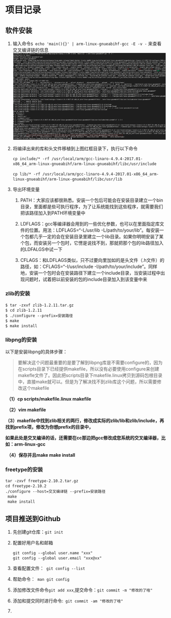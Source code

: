 # 项目记录

## 软件安装

1.   输入命令`$ echo 'main(){}' | arm-linux-gnueabihf-gcc -E -v -` 来查看交叉编译链的信息![image-20231210173334450](assets/image-20231210173334450.png)

2.   将编译出来的库和头文件移植到上图红框目录下，执行以下命令

     ```
     cp include/* -rf /usr/local/arm/gcc-linaro-4.9.4-2017.01-x86_64_arm-linux-gnueabihf/arm-linux-gnueabihf/libc/usr/include
     
     cp lib/* -rf /usr/local/arm/gcc-linaro-4.9.4-2017.01-x86_64_arm-linux-gnueabihf/arm-linux-gnueabihf/libc/usr/lib
     ```

3.   导出环境变量

     1.   PATH：大家应该都很熟悉。安装一个包后可能会在安装目录建立一个bin目录，里面都是些可执行程序，为了让系统能找到这些程序，就需要我们把该路径加入到PATH环境变量中

     2.    LDFLAGS：gcc等编译器会用到的一些优化参数，也可以在里面指定库文件的位置。用法：LDFLAGS=“-L/usr/lib -L/path/to/your/lib”。每安装一个包都几乎一定的会在安装目录里建立一个lib目录。如果你明明安装了某个包，而安装另一个包时，它愣是说找不到，那就把那个包的lib路径加入的LDFALGS中试一下

     3.   CFLAGS：和LDFLAGS类似，只不过要向里加如的是头文件（.h文件）的路径，如：CFLAGS=“-I/usr/include -I/path/to/your/include”。同样地，安装一个包时会在安装路径下建立一个include目录，当安装过程中出现问题时，试着把以前安装的包的include目录加入到该变量中来

### zlib的安装

```
$ tar -zxvf zlib-1.2.11.tar.gz
$ cd zlib-1.2.11
$ ./configure --prefix=安装路径
$ make
$ make install
```

### libpng的安装

以下是安装libpng的具体步骤：

>    要解决这个问题最重要的是要了解到libpng库是不需要configure的，因为在scripts目录下已经提供makefile，所以没有必要使用configure来创建makefle文件了。因此把scripts目录下makefile.linux拷贝到源码包根目录中，直接make就可以。但是为了解决找不到zlib库这个问题，所以需要修改这个makefile



​     **（1）cp scripts/makefile.linux makefile**

​     **（2）vim makefile**

​     **（3）makefile中找到zlib相关的两行，修改成实际的zlib/lib和zlib/include，再找到prefix项，修改为你想prefix的目录中，**

​       **如果此处是交叉编译的话，还需要在cc那边把gcc修改成您系统的交叉编译器，比如：arm-linux-gcc**

​     **（4）保存并且make make install**

### freetype的安装

```
tar -zxvf freetype-2.10.2.tar.gz
cd freetype-2.10.2
./configure --host=交叉编译链 --prefix=安装路径
 make
 make install
```

## 项目推送到Github

1.   先创建git仓库：`git init`

2.   配置好用户名和邮箱

     ```
     git config --global user.name "xxx"
     git config --global user.email "xxx@xx"
     ```

3.   查看配置文件：` git config --list`

4.   帮助命令：` man git config`

5.   添加修改文件命令`git add xxx`,提交命令：`git commit -m "修改的了啥"`

6.   添加和提交同时进行命令:` git commit -am "修改的了啥"`

7.   





